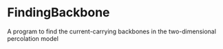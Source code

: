 # FindingBackbone
A program to find the current-carrying backbones in the two-dimensional percolation model
